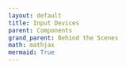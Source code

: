 ```yaml
---
layout: default
title: Input Devices
parent: Components
grand_parent: Behind the Scenes
math: mathjax
mermaid: True
---
```

